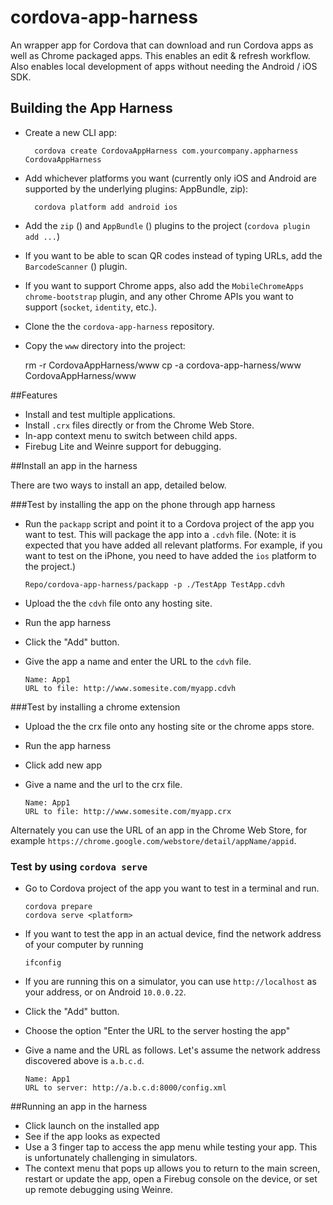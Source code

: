 cordova-app-harness
===================

An wrapper app for Cordova that can download and run Cordova apps as well as Chrome packaged apps. This enables an edit &amp; refresh workflow. Also enables local development of apps without needing the Android / iOS SDK.

## Building the App Harness

* Create a new CLI app:

        cordova create CordovaAppHarness com.yourcompany.appharness CordovaAppHarness

* Add whichever platforms you want (currently only iOS and Android are supported by the underlying plugins: AppBundle, zip):

        cordova platform add android ios

* Add the `zip` ([](https://github.com/MobileChromeApps/zip)) and `AppBundle` ([](https://github.com/MobileChromeApps/AppBundle)) plugins to the project (`cordova plugin add ...`)
* If you want to be able to scan QR codes instead of typing URLs, add the `BarcodeScanner` ([](https://github.com/filmaj/BarcodeScanner)) plugin.
* If you want to support Chrome apps, also add the `MobileChromeApps` `chrome-bootstrap` plugin, and any other Chrome APIs you want to support (`socket`, `identity`, etc.).

* Clone the the `cordova-app-harness` repository.
* Copy the `www` directory into the project:

     rm -r CordovaAppHarness/www
     cp -a cordova-app-harness/www CordovaAppHarness/www

##Features

*   Install and test multiple applications.
*   Install `.crx` files directly or from the Chrome Web Store.
*   In-app context menu to switch between child apps.
*   Firebug Lite and Weinre support for debugging.

##Install an app in the harness

There are two ways to install an app, detailed below.

###Test by installing the app on the phone through app harness

*   Run the `packapp` script and point it to a Cordova project of the app you want to test. This will package the app into a `.cdvh` file. (Note: it is expected that you have added all relevant platforms. For example, if you want to test on the iPhone, you need to have added the `ios` platform to the project.)

        Repo/cordova-app-harness/packapp -p ./TestApp TestApp.cdvh

*   Upload the the `cdvh` file onto any hosting site.
*   Run the app harness
*   Click the "Add" button.
*   Give the app a name and enter the URL to the `cdvh` file.

        Name: App1
        URL to file: http://www.somesite.com/myapp.cdvh

###Test by installing a chrome extension
*   Upload the the crx file onto any hosting site or the chrome apps store.
*   Run the app harness
*   Click add new app
*   Give a name and the url to the crx file.

        Name: App1
        URL to file: http://www.somesite.com/myapp.crx


Alternately you can use the URL of an app in the Chrome Web Store, for example `https://chrome.google.com/webstore/detail/appName/appid`.

### Test by using `cordova serve`

*   Go to Cordova project of the app you want to test in a terminal and run.

        cordova prepare
        cordova serve <platform>

*   If you want to test the app in an actual device, find the network address of your computer by running

        ifconfig

*   If you are running this on a simulator, you can use `http://localhost` as your address, or on Android `10.0.0.22`.
*   Click the "Add" button.
*   Choose the option "Enter the URL to the server hosting the app"
*   Give a name and the URL as follows. Let's assume the network address discovered above is `a.b.c.d`.

        Name: App1
        URL to server: http://a.b.c.d:8000/config.xml


##Running an app in the harness

*   Click launch on the installed app
*   See if the app looks as expected
*   Use a 3 finger tap to access the app menu while testing your app. This is unfortunately challenging in simulators.
*   The context menu that pops up allows you to return to the main screen, restart or update the app, open a Firebug console on the device, or set up remote debugging using Weinre.
